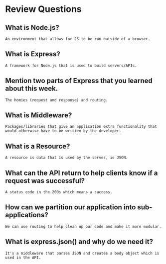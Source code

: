 # Review Questions

## What is Node.js?
    An environment that allows for JS to be run outside of a browser.

## What is Express?
    A framework for Node.js that is used to build servers/APIs.
## Mention two parts of Express that you learned about this week.
    The homies (request and response) and routing.
## What is Middleware?
    Packages/libraries that give an application extra functionality that would otherwise have to be written by the developer.
## What is a Resource?
    A resource is data that is used by the server, ie JSON.
## What can the API return to help clients know if a request was successful?
    A status code in the 200s which means a success.
## How can we partition our application into sub-applications?
    We can use routing to help clean up our code and make it more modular.
## What is express.json() and why do we need it?
    It's a middleware that parses JSON and creates a body object which is used in the API.